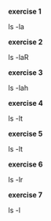 **exercise 1**

ls -la

**exercise 2**

ls -laR

**exercise 3**

ls -lah

**exercise 4**

ls -lt

**exercise 5**

ls -lt


**exercise 6**

ls -lr


**exercise 7**

ls -l
